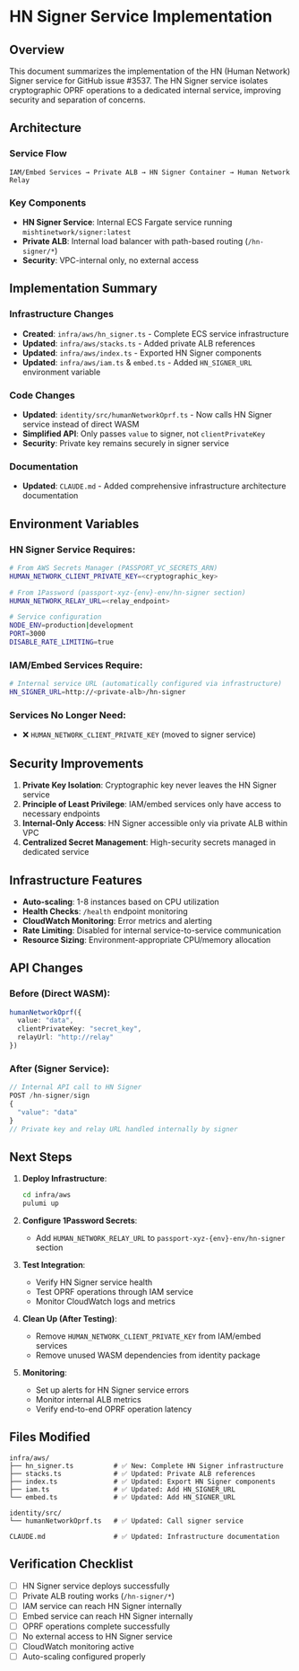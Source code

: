 # HN Signer Service Implementation

## Overview

This document summarizes the implementation of the HN (Human Network) Signer service for GitHub issue #3537. The HN Signer service isolates cryptographic OPRF operations to a dedicated internal service, improving security and separation of concerns.

## Architecture

### Service Flow
```
IAM/Embed Services → Private ALB → HN Signer Container → Human Network Relay
```

### Key Components
- **HN Signer Service**: Internal ECS Fargate service running `mishtinetwork/signer:latest`
- **Private ALB**: Internal load balancer with path-based routing (`/hn-signer/*`)
- **Security**: VPC-internal only, no external access

## Implementation Summary

### Infrastructure Changes
- **Created**: `infra/aws/hn_signer.ts` - Complete ECS service infrastructure
- **Updated**: `infra/aws/stacks.ts` - Added private ALB references
- **Updated**: `infra/aws/index.ts` - Exported HN Signer components
- **Updated**: `infra/aws/iam.ts` & `embed.ts` - Added `HN_SIGNER_URL` environment variable

### Code Changes
- **Updated**: `identity/src/humanNetworkOprf.ts` - Now calls HN Signer service instead of direct WASM
- **Simplified API**: Only passes `value` to signer, not `clientPrivateKey`
- **Security**: Private key remains securely in signer service

### Documentation
- **Updated**: `CLAUDE.md` - Added comprehensive infrastructure architecture documentation

## Environment Variables

### HN Signer Service Requires:
```bash
# From AWS Secrets Manager (PASSPORT_VC_SECRETS_ARN)
HUMAN_NETWORK_CLIENT_PRIVATE_KEY=<cryptographic_key>

# From 1Password (passport-xyz-{env}-env/hn-signer section)
HUMAN_NETWORK_RELAY_URL=<relay_endpoint>

# Service configuration
NODE_ENV=production|development
PORT=3000
DISABLE_RATE_LIMITING=true
```

### IAM/Embed Services Require:
```bash
# Internal service URL (automatically configured via infrastructure)
HN_SIGNER_URL=http://<private-alb>/hn-signer
```

### Services No Longer Need:
- ❌ `HUMAN_NETWORK_CLIENT_PRIVATE_KEY` (moved to signer service)

## Security Improvements

1. **Private Key Isolation**: Cryptographic key never leaves the HN Signer service
2. **Principle of Least Privilege**: IAM/embed services only have access to necessary endpoints
3. **Internal-Only Access**: HN Signer accessible only via private ALB within VPC
4. **Centralized Secret Management**: High-security secrets managed in dedicated service

## Infrastructure Features

- **Auto-scaling**: 1-8 instances based on CPU utilization
- **Health Checks**: `/health` endpoint monitoring
- **CloudWatch Monitoring**: Error metrics and alerting
- **Rate Limiting**: Disabled for internal service-to-service communication
- **Resource Sizing**: Environment-appropriate CPU/memory allocation

## API Changes

### Before (Direct WASM):
```typescript
humanNetworkOprf({
  value: "data",
  clientPrivateKey: "secret_key", 
  relayUrl: "http://relay"
})
```

### After (Signer Service):
```typescript
// Internal API call to HN Signer
POST /hn-signer/sign
{
  "value": "data"
}
// Private key and relay URL handled internally by signer
```

## Next Steps

1. **Deploy Infrastructure**:
   ```bash
   cd infra/aws
   pulumi up
   ```

2. **Configure 1Password Secrets**:
   - Add `HUMAN_NETWORK_RELAY_URL` to `passport-xyz-{env}-env/hn-signer` section

3. **Test Integration**:
   - Verify HN Signer service health
   - Test OPRF operations through IAM service
   - Monitor CloudWatch logs and metrics

4. **Clean Up (After Testing)**:
   - Remove `HUMAN_NETWORK_CLIENT_PRIVATE_KEY` from IAM/embed services
   - Remove unused WASM dependencies from identity package

5. **Monitoring**:
   - Set up alerts for HN Signer service errors
   - Monitor internal ALB metrics
   - Verify end-to-end OPRF operation latency

## Files Modified

```
infra/aws/
├── hn_signer.ts          # ✅ New: Complete HN Signer infrastructure
├── stacks.ts             # ✅ Updated: Private ALB references
├── index.ts              # ✅ Updated: Export HN Signer components
├── iam.ts                # ✅ Updated: Add HN_SIGNER_URL
└── embed.ts              # ✅ Updated: Add HN_SIGNER_URL

identity/src/
└── humanNetworkOprf.ts   # ✅ Updated: Call signer service

CLAUDE.md                 # ✅ Updated: Infrastructure documentation
```

## Verification Checklist

- [ ] HN Signer service deploys successfully
- [ ] Private ALB routing works (`/hn-signer/*`)
- [ ] IAM service can reach HN Signer internally
- [ ] Embed service can reach HN Signer internally
- [ ] OPRF operations complete successfully
- [ ] No external access to HN Signer service
- [ ] CloudWatch monitoring active
- [ ] Auto-scaling configured properly